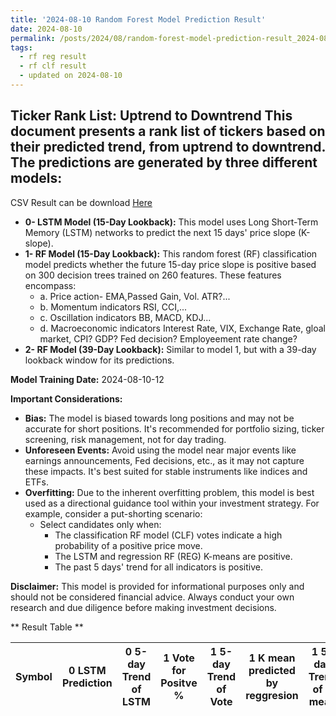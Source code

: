 ```yaml
---
title: '2024-08-10 Random Forest Model Prediction Result'
date: 2024-08-10
permalink: /posts/2024/08/random-forest-model-prediction-result_2024-08-10_12/
tags:
  - rf reg result
  - rf clf result
  - updated on 2024-08-10
---
```

## Ticker Rank List: Uptrend to Downtrend This document presents a rank list of tickers based on their predicted trend, from uptrend to downtrend. The predictions are generated by three different models:
 CSV Result can be download [ Here ](https://cliffordhu.github.io/images/2024-08-10-random-forest-model-prediction-result_2024-08-10_12.csv) 

* **0- LSTM Model (15-Day Lookback):** This model uses Long Short-Term Memory (LSTM) networks to predict the next 15 days' price slope (K-slope). 
* **1- RF Model (15-Day Lookback):** This random forest (RF) classification model predicts whether the future 15-day price slope is positive based on 300 decision trees trained on 260 features. These features encompass: 
     * a. Price action- EMA,Passed Gain, Vol. ATR?...  
     * b. Momentum indicators  RSI, CCI,...  
     * c. Oscillation indicators  BB, MACD, KDJ... 
     * d. Macroeconomic indicators Interest Rate, VIX, Exchange Rate, gloal market, CPI? GDP? Fed decision? Employeement rate change? 
 * **2- RF Model (39-Day Lookback):** Similar to model 1, but with a 39-day lookback window for its predictions. 

 **Model Training Date:** 2024-08-10-12 
 
 **Important Considerations:** 
 
 * **Bias:** The model is biased towards long positions and may not be accurate for short positions. It's recommended for portfolio sizing, ticker screening, risk management, not for day trading.
 * **Unforeseen Events:** Avoid using the model near major events like earnings announcements, Fed decisions, etc., as it may not capture these impacts. It's best suited for stable instruments like indices and ETFs.
 * **Overfitting:** Due to the inherent overfitting problem, this model is best used as a directional guidance tool within your investment strategy. For example, consider a put-shorting scenario:
     * Select candidates only when: 
         * The classification RF model (CLF) votes indicate a high probability of a positive price move.
         * The LSTM and regression RF (REG) K-means are positive. 
         * The past 5 days' trend for all indicators is positive. 
 
 **Disclaimer:** This model is provided for informational purposes only and should not be considered financial advice. Always conduct your own research and due diligence before making investment decisions.



** Result Table **

</details>

| Symbol   | 0 LSTM Prediction   | 0 5-day Trend of LSTM   | 1 Vote for Positve %   | 1 5-day Trend of Vote   | 1 K mean predicted by reggresion   | 1 5-day Trend of K mean   | 2 Vote for Positve %   | 2 5-day Trend of Vote   | 2 K mean predicted by reggresion   | 2 5-day Trend of K mean   | 3 LDA Gain Loss dB   | Total   | Sector   | Rank   | Rank Percent   |
|----------|---------------------|-------------------------|------------------------|-------------------------|------------------------------------|---------------------------|------------------------|-------------------------|------------------------------------|---------------------------|----------------------|---------|----------|--------|----------------|
 </details>

